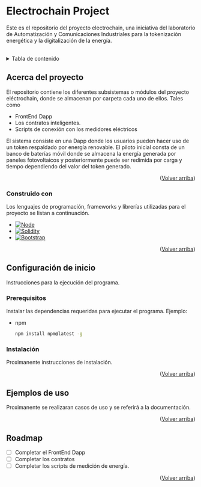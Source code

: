 # Electrochain Project
Este es el repositorio del proyecto electrochain, una iniciativa del laboratorio de Automatización y Comunicaciones Industriales para la tokenización energética y la digitalización de la energía.

<a name="readme-top"></a>
<!-- PROJECT LOGO -->
<br />
<!-- TABLE OF CONTENTS -->
<details>
  <summary>Tabla de contenido</summary>
  <ol>
    <li>
      <a href="#about-the-project">Acerca del proyecto</a>
      <ul>
        <li><a href="#built-with">Construido con</a></li>
      </ul>
    </li>
    <li>
      <a href="#getting-started">Configuración de inicio</a>
      <ul>
        <li><a href="#prerequisites">Prerequisitos</a></li>
        <li><a href="#installation">Instalación</a></li>
      </ul>
    </li>
    <li><a href="#usage">Uso</a></li>
    <li><a href="#roadmap">Roadmap</a></li>
  </ol>
</details>



<!-- ABOUT THE PROJECT -->
## Acerca del proyecto

El repositorio contiene los diferentes subsistemas o módulos del proyecto eléctrochain, donde se almacenan por carpeta cada uno de ellos. Tales como

* FrontEnd Dapp
* Los contratos inteligentes.
* Scripts de conexión con los medidores eléctricos

El sistema consiste en una Dapp donde los usuarios pueden hacer uso de un token respaldado por energía renovable. El piloto inicial consta de un banco de baterías móvil donde se almacena la energía generada por paneles fotovoltaicos y posteriormente puede ser redimida por carga y tiempo dependiendo del valor del token generado.

<p align="right">(<a href="#readme-top">Volver arriba</a>)</p>



### Construido con

Los lenguajes de programación, frameworks y librerías utilizadas para el proyecto se listan a continuación. 

* [![Node][Node.js]][Node-url]
* [![Solidity][Solidity]][Solidity-url]
* [![Bootstrap][Bootstrap.com]][Bootstrap-url]

<p align="right">(<a href="#readme-top">Volver arriba</a>)</p>



<!-- GETTING STARTED -->
## Configuración de inicio

Instrucciones para la ejecución del programa.

### Prerequisitos

Instalar las dependencias requeridas para ejecutar el programa. Ejemplo:

* npm
  ```sh
  npm install npm@latest -g
  ```

### Instalación

Proximanente instrucciones de instalación.

<p align="right">(<a href="#readme-top">Volver arriba</a>)</p>



<!-- USAGE EXAMPLES -->
## Ejemplos de uso

Proximanente se realizaran casos de uso y se referirá a la documentación.

<!-- Use this space to show useful examples of how a project can be used. Additional screenshots, code examples and demos work well in this space. You may also link to more resources. -->

<!-- _For more examples, please refer to the [Documentation](https://example.com)_ -->

<p align="right">(<a href="#readme-top">Volver arriba</a>)</p>



<!-- ROADMAP -->
## Roadmap

- [ ] Completar el FrontEnd Dapp
- [ ] Completar los contratos
- [ ] Completar los scripts de medición de energía.

<!-- 
- [ ] Add "components" document to easily copy & paste sections of the readme
- [ ] Multi-language Support
    - [ ] Chinese
    - [ ] Spanish
-->


<p align="right">(<a href="#readme-top">Volver arriba</a>)</p>



<!-- MARKDOWN LINKS & IMAGES -->
<!-- https://www.markdownguide.org/basic-syntax/#reference-style-links -->
[contributors-shield]: https://img.shields.io/github/contributors/othneildrew/Best-README-Template.svg?style=for-the-badge
[contributors-url]: https://github.com/othneildrew/Best-README-Template/graphs/contributors
[forks-shield]: https://img.shields.io/github/forks/othneildrew/Best-README-Template.svg?style=for-the-badge
[forks-url]: https://github.com/othneildrew/Best-README-Template/network/members
[stars-shield]: https://img.shields.io/github/stars/othneildrew/Best-README-Template.svg?style=for-the-badge
[stars-url]: https://github.com/othneildrew/Best-README-Template/stargazers
[issues-shield]: https://img.shields.io/github/issues/othneildrew/Best-README-Template.svg?style=for-the-badge
[issues-url]: https://github.com/othneildrew/Best-README-Template/issues
[license-shield]: https://img.shields.io/github/license/othneildrew/Best-README-Template.svg?style=for-the-badge
[license-url]: https://github.com/othneildrew/Best-README-Template/blob/master/LICENSE.txt
[linkedin-shield]: https://img.shields.io/badge/-LinkedIn-black.svg?style=for-the-badge&logo=linkedin&colorB=555
[linkedin-url]: https://linkedin.com/in/othneildrew
[product-screenshot]: images/screenshot.png
[Node.js]: https://img.shields.io/badge/node.js-000000?style=for-the-badge&logo=nodedotjs&logoColor=white
[Node-url]: https://nodejs.org/es
[React.js]: https://img.shields.io/badge/React-20232A?style=for-the-badge&logo=react&logoColor=61DAFB
[React-url]: https://reactjs.org/
[Vue.js]: https://img.shields.io/badge/Vue.js-35495E?style=for-the-badge&logo=vuedotjs&logoColor=4FC08D
[Vue-url]: https://vuejs.org/
[Angular.io]: https://img.shields.io/badge/Angular-DD0031?style=for-the-badge&logo=angular&logoColor=white
[Angular-url]: https://angular.io/
[Svelte.dev]: https://img.shields.io/badge/Svelte-4A4A55?style=for-the-badge&logo=svelte&logoColor=FF3E00
[Svelte-url]: https://svelte.dev/
[Solidity]: https://img.shields.io/badge/solidity-000000?style=for-the-badge&logo=solidity&logoColor=cyan
[Solidity-url]: https://soliditylang.org/
[Bootstrap.com]: https://img.shields.io/badge/Bootstrap-563D7C?style=for-the-badge&logo=bootstrap&logoColor=white
[Bootstrap-url]: https://getbootstrap.com
[JQuery.com]: https://img.shields.io/badge/jQuery-0769AD?style=for-the-badge&logo=jquery&logoColor=white
[JQuery-url]: https://jquery.com 
